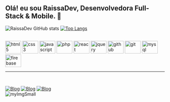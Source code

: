 ## Olá! eu sou RaissaDev, Desenvolvedora Full-Stack & Mobile. 👋

![RaissaDev GitHub stats](https://github-readme-stats.vercel.app/api?username=Raissadev&show_icons=true&theme=dracula)
[![Top Langs](https://github-readme-stats.vercel.app/api/top-langs/?username=Raissadev&layout=compact&theme=dracula)](https://github.com/Raissadev)
<div style="display: inline_block"><br />
   <img alt="html5" width="50" height="40" src="https://cdn.jsdelivr.net/gh/devicons/devicon/icons/html5/html5-original.svg" />
   <img alt="css3" width="50" height="40" src="https://cdn.jsdelivr.net/gh/devicons/devicon/icons/css3/css3-original.svg" />
   <img alt="javascript" width="50" height="40" src="https://cdn.jsdelivr.net/gh/devicons/devicon/icons/javascript/javascript-original.svg" />
   <img alt="php" width="50" height="40" src="https://cdn.jsdelivr.net/gh/devicons/devicon/icons/php/php-original.svg" />
   <img alt="react" width="50" height="40" src="https://cdn.jsdelivr.net/gh/devicons/devicon/icons/react/react-original.svg" />
   <img alt="jquery" width="50" height="40" src="https://cdn.jsdelivr.net/gh/devicons/devicon/icons/jquery/jquery-original.svg" />
   <img alt="github" width="50" height="40" src="https://cdn.jsdelivr.net/gh/devicons/devicon/icons/github/github-original.svg" />
   <img alt="git" width="50" height="40" src="https://cdn.jsdelivr.net/gh/devicons/devicon/icons/git/git-original.svg" />
   <img alt="mysql" width="50" height="40" src="https://cdn.jsdelivr.net/gh/devicons/devicon/icons/mysql/mysql-original.svg" />
   <img alt="firebase" width="50" height="40" src="https://cdn.jsdelivr.net/gh/devicons/devicon/icons/firebase/firebase-plain.svg" />
</div>
<hr />

<div style="display: inline_block;"><br>
   
[![Blog](https://img.shields.io/badge/Instagram-E4405F?style=for-the-badge&logo=instagram&logoColor=white)](https://www.instagram.com/raissa_dev/)
[![Blog](https://img.shields.io/badge/LinkedIn-0077B5?style=for-the-badge&logo=linkedin&logoColor=white)](https://www.linkedin.com/in/raissa-dev-69986a214/)
[![Blog](https://img.shields.io/badge/GitHub-100000?style=for-the-badge&logo=github&logoColor=white)](https://github.com/Raissadev/)   
![myImgSmall](https://user-images.githubusercontent.com/82960240/139607128-1c6da43d-5c91-4c6d-a2c4-9e0ec23e7d7d.png)
   
</div>


